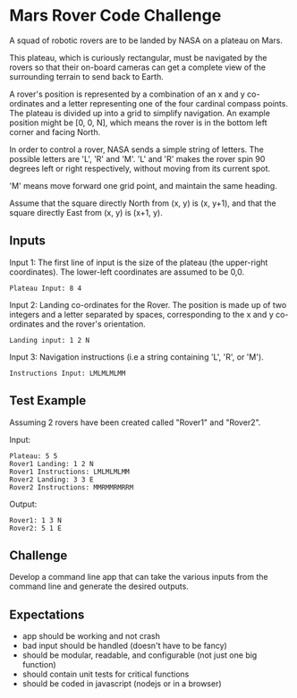 Mars Rover Code Challenge
=========================

A squad of robotic rovers are to be landed by NASA on a plateau on Mars.

This plateau, which is curiously rectangular, must be navigated by the rovers so that their on-board cameras can get a complete view of the surrounding terrain to send back to Earth.

A rover's position is represented by a combination of an x and y co-ordinates and a letter representing one of the four cardinal compass points. The plateau is divided up into a grid to simplify navigation. An example position might be [0, 0, N], which means the rover is in the bottom left corner and facing North.

In order to control a rover, NASA sends a simple string of letters. The possible letters are 'L', 'R' and 'M'. 'L' and 'R' makes the rover spin 90 degrees left or right respectively, without moving from its current spot.

'M' means move forward one grid point, and maintain the same heading.

Assume that the square directly North from (x, y) is (x, y+1), and that the square directly East from (x, y) is (x+1, y).


Inputs
------

Input 1: The first line of input is the size of the plateau (the upper-right coordinates). The lower-left coordinates are assumed to be 0,0.

```
Plateau Input: 8 4
```


Input 2: Landing co-ordinates for the Rover. The position is made up of two integers and a letter separated by spaces, corresponding to the x and y co-ordinates and the rover's orientation. 

```
Landing input: 1 2 N
```


Input 3: Navigation instructions (i.e a string containing 'L', 'R', or 'M'). 

```
Instructions Input: LMLMLMLMM
```


Test Example
------------

Assuming 2 rovers have been created called "Rover1" and "Rover2".

Input:

```
Plateau: 5 5
Rover1 Landing: 1 2 N
Rover1 Instructions: LMLMLMLMM
Rover2 Landing: 3 3 E
Rover2 Instructions: MMRMMRMRRM
```

Output:

```
Rover1: 1 3 N
Rover2: 5 1 E
```


Challenge
---------

Develop a command line app that can take the various inputs from the command line and generate the desired outputs.


Expectations
------------

- app should be working and not crash
- bad input should be handled (doesn't have to be fancy)
- should be modular, readable, and configurable (not just one big function)
- should contain unit tests for critical functions
- should be coded in javascript (nodejs or in a browser)



